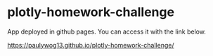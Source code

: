 # plotly-homework-challenge

App deployed in github pages. You can access it with the link below.

https://paulywog13.github.io/plotly-homework-challenge/